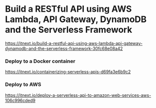 # Build a RESTful API using AWS Lambda, API Gateway, DynamoDB and the Serverless Framework

https://itnext.io/build-a-restful-api-using-aws-lambda-api-gateway-dynamodb-and-the-serverless-framework-30fc68e08a42

### Deploy to a Docker container

https://itnext.io/containerizing-serverless-apis-d69fa3e6b9c2

### Deploy to AWS

https://itnext.io/deploy-a-serverless-api-to-amazon-web-services-aws-106c996cded9
